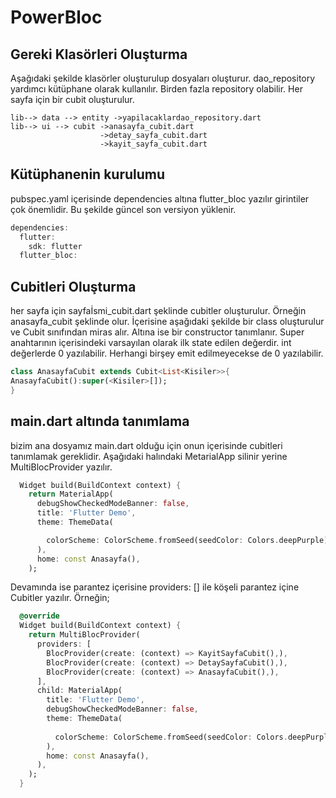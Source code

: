 # PowerBloc
## Gereki Klasörleri Oluşturma
Aşağıdaki şekilde klasörler oluşturulup dosyaları oluşturur. dao_repository yardımcı kütüphane olarak kullanılır. Birden fazla repository olabilir. Her sayfa için bir cubit oluşturulur.
```
lib--> data --> entity ->yapilacaklardao_repository.dart   
lib--> ui --> cubit ->anasayfa_cubit.dart  
                    ->detay_sayfa_cubit.dart  
                    ->kayit_sayfa_cubit.dart  
```

## Kütüphanenin kurulumu
pubspec.yaml içerisinde dependencies altına flutter_bloc yazılır girintiler çok önemlidir. Bu şekilde güncel son versiyon yüklenir.
```dart
dependencies:
  flutter:
    sdk: flutter
  flutter_bloc:
```
## Cubitleri Oluşturma
her sayfa için sayfaİsmi_cubit.dart şeklinde cubitler oluşturulur. Örneğin anasayfa_cubit şeklinde olur. İçerisine aşağıdaki şekilde bir class oluşturulur ve Cubit sınıfından miras alır. Altına ise bir constructor tanımlanır. Super anahtarının içerisindeki varsayılan olarak ilk state edilen değerdir. int değerlerde 0 yazılabilir. Herhangi birşey emit edilmeyecekse de 0 yazılabilir.
```dart
class AnasayfaCubit extends Cubit<List<Kisiler>>{
AnasayfaCubit():super(<Kisiler>[]);
}
```

## main.dart altında tanımlama
bizim ana dosyamız main.dart olduğu için onun içerisinde cubitleri tanımlamak gereklidir. Aşağıdaki halındaki MetarialApp silinir yerine MultiBlocProvider yazılır.
```dart
  Widget build(BuildContext context) {
    return MaterialApp(
      debugShowCheckedModeBanner: false,
      title: 'Flutter Demo',
      theme: ThemeData(

        colorScheme: ColorScheme.fromSeed(seedColor: Colors.deepPurple),
      ),
      home: const Anasayfa(),
    );
```
Devamında ise parantez içerisine providers: [] ile köşeli parantez içine Cubitler yazılır. Örneğin;
```dart
  @override
  Widget build(BuildContext context) {
    return MultiBlocProvider(
      providers: [
        BlocProvider(create: (context) => KayitSayfaCubit(),),
        BlocProvider(create: (context) => DetaySayfaCubit(),),
        BlocProvider(create: (context) => AnasayfaCubit(),),
      ],
      child: MaterialApp(
        title: 'Flutter Demo',
        debugShowCheckedModeBanner: false,
        theme: ThemeData(
      
          colorScheme: ColorScheme.fromSeed(seedColor: Colors.deepPurple),
        ),
        home: const Anasayfa(),
      ),
    );
  }
```
